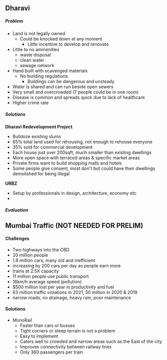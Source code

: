 ## Dharavi
##### Problem
* Land is not legally owned
	* Could be knocked down at any moment
		* Little incentive to develop and renovate
* Little to no ammenities
	* waste disposal
	* clean water
	* sewage network
* Hand built with scavenged materials
	* No building regulations
		* Buildings can be dangerous and unsteady
* Water is shared and can run beside open sewers
* Very small and overcrowded (7 people could be in one room)
* Disease is common and spreads quick due to lack of healthcare
* Higher crime rate

##### Solutions
**Dharavi Redevelopment Project**
* Bulldoze existing slums
* 65% total land used for rehousing, not enough to rehouse everyone
* 35% sold for commercial development
* Each house just over 200sqft, much smaller than existing dwellings
* More open space with terraced areas & specific market areas
* Private firms want to build shopping malls and hotels
* Some people give consent, most don't but could have their dwellings demolished for being illegal

**URBZ**
* Setup by professionals in design, architecture, economy etc
* 

##### Evaluation


## Mumbai Traffic (NOT NEEDED FOR PRELIM)
#### Challenges
* Two highways into the CBD
* 20 million people
* 1.8 million cars, many old and inefficient
* increasing by 200 cars per day as people earn more
* trains at 2.5X capacity
* 11 million people use public transport
* 16km/h average speed (pollution)
* $500 million lost per year in productivity and fuel
* 63 million traffic violations in 2021, 50 million in 2020 & 2019
* narrow roads, no drainage, heavy rain, poor maintenance

#### Solutions
*  MonoRail
	* Faster than cars or busses
	* Tight corners or steep terrain is not a problem
	* Easy to implement
	* Caters well to crowded and narrow areas such as the East of the city
	* Improves connectivity between railway lines
	* Only 360 passengers per train